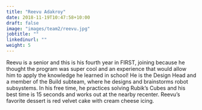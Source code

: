 ```yaml
---
title: "Reevu Adakroy"
date: 2018-11-19T10:47:58+10:00
draft: false
image: "images/team2/reevu.jpg"
jobtitle: ""
linkedinurl: ""
weight: 5
---
```


Reevu is a senior and this is his fourth year in FIRST, joining because he thought the program was super cool and an experience that would allow him to apply the knowledge he learned in school! He is the Design Head and a member of the Build subteam, where he designs and brainstorms robot subsystems. In his free time, he practices solving Rubik’s Cubes and his best time is 15 seconds and works out at the nearby recenter. Reevu’s favorite dessert is red velvet cake with cream cheese icing.
